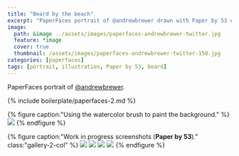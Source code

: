 ```yaml
---
title: "Beard by the beach"
excerpt: "PaperFaces portrait of @andrewbrewer drawn with Paper by 53 on an iPad."
image: 
  path: &image ../assets/images/paperfaces-andrewbrewer-twitter.jpg 
  feature: *image
  cover: true
  thumbnail: /assets/images/paperfaces-andrewbrewer-twitter-150.jpg
categories: [paperfaces]
tags: [portrait, illustration, Paper by 53, beard]
---
```


PaperFaces portrait of [@andrewbrewer](https://twitter.com/andrewbrewer).

{% include boilerplate/paperfaces-2.md %}

{% figure caption:"Using the watercolor brush to paint the background." %}
[![](/assets/images/paperfaces-andrewbrewer-process-1-750.jpg)](/assets/images/paperfaces-andrewbrewer-process-1-lg.jpg)
{% endfigure %}

{% figure caption:"Work in progress screenshots (**Paper by 53**)." class:"gallery-2-col" %}
[![](/assets/images/paperfaces-andrewbrewer-process-2-600.jpg)](/assets/images/paperfaces-andrewbrewer-process-2-lg.jpg)
[![](/assets/images/paperfaces-andrewbrewer-process-3-600.jpg)](/assets/images/paperfaces-andrewbrewer-process-3-lg.jpg)
[![](/assets/images/paperfaces-andrewbrewer-process-4-600.jpg)](/assets/images/paperfaces-andrewbrewer-process-4-lg.jpg)
[![](/assets/images/paperfaces-andrewbrewer-process-5-600.jpg)](/assets/images/paperfaces-andrewbrewer-process-5-lg.jpg)
{% endfigure %}
